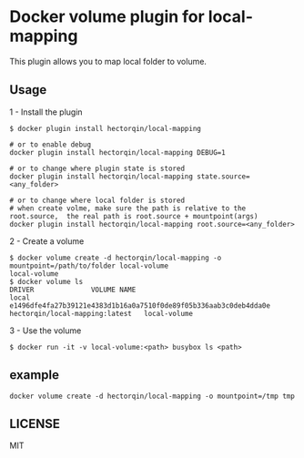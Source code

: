 # Docker volume plugin for local-mapping

This plugin allows you to map local folder to volume.


## Usage


1 - Install the plugin

```
$ docker plugin install hectorqin/local-mapping

# or to enable debug
docker plugin install hectorqin/local-mapping DEBUG=1

# or to change where plugin state is stored
docker plugin install hectorqin/local-mapping state.source=<any_folder>

# or to change where local folder is stored
# when create volme, make sure the path is relative to the root.source,  the real path is root.source + mountpoint(args)
docker plugin install hectorqin/local-mapping root.source=<any_folder>
```

2 - Create a volume

```
$ docker volume create -d hectorqin/local-mapping -o mountpoint=/path/to/folder local-volume
local-volume
$ docker volume ls
DRIVER              VOLUME NAME
local               e1496dfe4fa27b39121e4383d1b16a0a7510f0de89f05b336aab3c0deb4dda0e
hectorqin/local-mapping:latest   local-volume

```

3 - Use the volume

```
$ docker run -it -v local-volume:<path> busybox ls <path>
```

## example


```
docker volume create -d hectorqin/local-mapping -o mountpoint=/tmp tmp
```


## LICENSE

MIT
